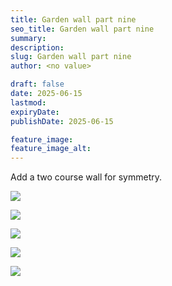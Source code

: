 ```yaml
---
title: Garden wall part nine
seo_title: Garden wall part nine
summary:
description:
slug: Garden wall part nine
author: <no value>

draft: false
date: 2025-06-15
lastmod:
expiryDate:
publishDate: 2025-06-15

feature_image:
feature_image_alt:
---
```

Add a two course wall for symmetry.

![](/images/2330.jpeg )

![](/images/2331.jpeg )

![](/images/2332.jpeg )

![](/images/2334.jpeg )

![](/images/2335.jpeg )